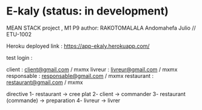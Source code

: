 # E-kaly (status: in development)
MEAN STACK project , M1 P9
author: RAKOTOMALALA Andomahefa Julio // ETU-1002

Heroku deployed link : https://app-ekaly.herokuapp.com/

test login :

client : client@gmail.com / mxmx
livreur : livreur@gmail.com / mxmx
responsable : responsable@gmail.com / mxmx
restaurant : restaurant@gmail.com / mxmx

directive 
1- restaurant -> cree plat
2- client -> commander
3- restaurant (commande) -> preparation
4- livreur -> livrer
